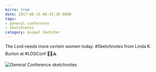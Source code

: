 ```yaml
---
micro: true
date: 2017-08-15 06:42:35-0600
tags:
- general conference
- sketchnotes
category: Gospel Sketcher
---
```


The Lord needs more _certain_ women today. #Sketchnotes from Linda K. Burton at #LDSConf ✍🏼⛪️

<img src="https://media.bennorris.org/images/gospelsketcher/uploads/2018/1e80d96cba.jpg" alt="General Conference sketchnotes" />
